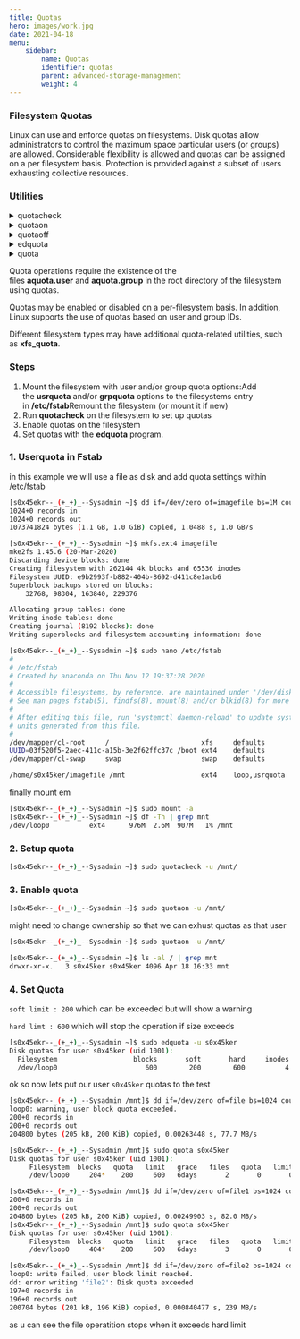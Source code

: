 ```yaml
---
title: Quotas
hero: images/work.jpg
date: 2021-04-18
menu:
    sidebar:
        name: Quotas
        identifier: quotas
        parent: advanced-storage-management
        weight: 4
---
```

### **Filesystem Quotas**

Linux can use and enforce quotas on filesystems. Disk quotas allow administrators to control the maximum space particular users (or groups) are allowed. Considerable flexibility is allowed and quotas can be assigned on a per filesystem basis. Protection is provided against a subset of users exhausting collective resources.

### Utilities

<details> 
<summary>quotacheck </summary>
<p>quotacheck generates and updates quota accounting files.</p>
</details>


<details> 
<summary>quotaon </summary>
<p>quotaon enables quota accounting.</p>
</details>


<details> 
<summary>quotaoff </summary>
<p>quotaoff disables quota accounting.</p>
</details>


<details> 
<summary>edquota </summary>
<p>edquota used for editing user or group quotas.</p>
</details>


<details> 
<summary>quota </summary>
<p>quota reports on usage and limits.</p>
</details>

Quota operations require the existence of the files **aquota.user** and **aquota.group** in the root directory of the filesystem using quotas.

Quotas may be enabled or disabled on a per-filesystem basis. In addition, Linux supports the use of quotas based on user and group IDs.

Different filesystem types may have additional quota-related utilities, such as **xfs_quota**.

### Steps

1. Mount the filesystem with user and/or group quota options:Add the **usrquota** and/or **grpquota** options to the filesystems entry in **/etc/fstab**Remount the filesystem (or mount it if new)
2. Run **quotacheck** on the filesystem to set up quotas
3. Enable quotas on the filesystem
4. Set quotas with the **edquota** program.

### 1. Userquota in Fstab

in this example we will use a file as disk and add quota settings within /etc/fstab 

```bash
[s0x45ekr--_(+_+)_--Sysadmin ~]$ dd if=/dev/zero of=imagefile bs=1M count=1024
1024+0 records in
1024+0 records out
1073741824 bytes (1.1 GB, 1.0 GiB) copied, 1.0488 s, 1.0 GB/s

[s0x45ekr--_(+_+)_--Sysadmin ~]$ mkfs.ext4 imagefile 
mke2fs 1.45.6 (20-Mar-2020)
Discarding device blocks: done                            
Creating filesystem with 262144 4k blocks and 65536 inodes
Filesystem UUID: e9b2993f-b882-404b-8692-d411c8e1adb6
Superblock backups stored on blocks: 
	32768, 98304, 163840, 229376

Allocating group tables: done                            
Writing inode tables: done                            
Creating journal (8192 blocks): done
Writing superblocks and filesystem accounting information: done

[s0x45ekr--_(+_+)_--Sysadmin ~]$ sudo nano /etc/fstab                                                                                                                                                                                  
#
# /etc/fstab
# Created by anaconda on Thu Nov 12 19:37:28 2020
#
# Accessible filesystems, by reference, are maintained under '/dev/disk/'.
# See man pages fstab(5), findfs(8), mount(8) and/or blkid(8) for more info.
#
# After editing this file, run 'systemctl daemon-reload' to update systemd
# units generated from this file.
#
/dev/mapper/cl-root     /                       xfs     defaults        0 0
UUID=03f520f5-2aec-411c-a15b-3e2f62ffc37c /boot ext4    defaults        1 2
/dev/mapper/cl-swap     swap                    swap    defaults        0 0

/home/s0x45ker/imagefile /mnt                   ext4    loop,usrquota   1 2
```

finally mount em

```bash
[s0x45ekr--_(+_+)_--Sysadmin ~]$ sudo mount -a
[s0x45ekr--_(+_+)_--Sysadmin ~]$ df -Th | grep mnt
/dev/loop0          ext4      976M  2.6M  907M   1% /mnt
```

### 2. Setup quota

```bash
[s0x45ekr--_(+_+)_--Sysadmin ~]$ sudo quotacheck -u /mnt/
```

### 3. Enable quota

```bash
[s0x45ekr--_(+_+)_--Sysadmin ~]$ sudo quotaon -u /mnt/
```

might need to change ownership so that we can exhust quotas as that user

```bash
[s0x45ekr--_(+_+)_--Sysadmin ~]$ sudo quotaon -u /mnt/

[s0x45ekr--_(+_+)_--Sysadmin ~]$ ls -al / | grep mnt
drwxr-xr-x.   3 s0x45ker s0x45ker 4096 Apr 18 16:33 mnt
```

### 4.  Set Quota

 `soft limit : 200` which can be exceeded but will show a warning

`hard limt : 600` which will stop the operation if size exceeds

```bash
[s0x45ekr--_(+_+)_--Sysadmin ~]$ sudo edquota -u s0x45ker
Disk quotas for user s0x45ker (uid 1001):
  Filesystem                   blocks       soft       hard     inodes     soft     hard
  /dev/loop0                      600        200        600          4        0        0
```

ok so now lets put our user `s0x45ker` quotas to the test

```bash
[s0x45ekr--_(+_+)_--Sysadmin /mnt]$ dd if=/dev/zero of=file bs=1024 count=200
loop0: warning, user block quota exceeded.
200+0 records in
200+0 records out
204800 bytes (205 kB, 200 KiB) copied, 0.00263448 s, 77.7 MB/s

[s0x45ekr--_(+_+)_--Sysadmin /mnt]$ sudo quota s0x45ker
Disk quotas for user s0x45ker (uid 1001): 
     Filesystem  blocks   quota   limit   grace   files   quota   limit   grace
     /dev/loop0     204*    200     600   6days       2       0       0        

[s0x45ekr--_(+_+)_--Sysadmin /mnt]$ dd if=/dev/zero of=file1 bs=1024 count=200
200+0 records in
200+0 records out
204800 bytes (205 kB, 200 KiB) copied, 0.00249903 s, 82.0 MB/s
[s0x45ekr--_(+_+)_--Sysadmin /mnt]$ sudo quota s0x45ker
Disk quotas for user s0x45ker (uid 1001): 
     Filesystem  blocks   quota   limit   grace   files   quota   limit   grace
     /dev/loop0     404*    200     600   6days       3       0       0        

[s0x45ekr--_(+_+)_--Sysadmin /mnt]$ dd if=/dev/zero of=file2 bs=1024 count=200
loop0: write failed, user block limit reached.
dd: error writing 'file2': Disk quota exceeded
197+0 records in
196+0 records out
200704 bytes (201 kB, 196 KiB) copied, 0.000840477 s, 239 MB/s
```

as u can see the file operatition stops when it exceeds hard limit
